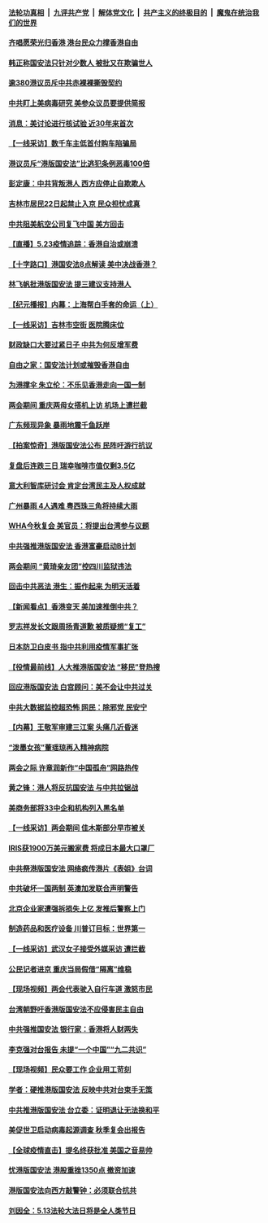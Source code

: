 ####  [法轮功真相](../../../../basic/blob/master/README.md?t=05240401) &nbsp;|&nbsp; [九评共产党](../../../../9ping.md/blob/master/README.md?t=05240401) &nbsp;|&nbsp; [解体党文化](../../../../jtdwh.md/blob/master/README.md?t=05240401)  &nbsp;|&nbsp; [共产主义的终极目的](../../../../gczydzjmd.md/blob/master/README.md?t=05240401) &nbsp;|&nbsp; [魔鬼在统治我们的世界](../../../../mgztzwmdsj.md/blob/master/README.md?t=05240401) 

#### [齐唱愿荣光归香港 港台民众力撑香港自由](../pages/nsc413/n12131776.md?t=05240401) 

#### [韩正称国安法只针对少数人 被批又在欺骗世人](../pages/nsc413/n12131765.md?t=05240401) 

#### [逾380港议员斥中共赤裸裸撕毁契约](../pages/nsc413/n12131541.md?t=05240401) 

#### [中共盯上美病毒研究 美参众议员要提供简报](../pages/nsc413/n12131631.md?t=05240401) 

#### [消息：美讨论进行核试验 近30年来首次](../pages/nsc413/n12131603.md?t=05240401) 

#### [【一线采访】数千车主低首付购车陷骗局](../pages/nsc413/n12131551.md?t=05240401) 

#### [港议员斥“港版国安法”比逃犯条例恶毒100倍](../pages/nsc413/n12131490.md?t=05240401) 

#### [彭定康：中共背叛港人 西方应停止自欺欺人](../pages/nsc413/n12131417.md?t=05240401) 

#### [吉林市居民22日起禁止入京 民众担忧成真](../pages/nsc413/n12131517.md?t=05240401) 

#### [中共阻美航空公司复飞中国 美方回击](../pages/nsc413/n12131493.md?t=05240401) 

#### [【直播】5.23疫情追踪：香港自治或崩溃](../pages/nsc413/n12131425.md?t=05240401) 

#### [【十字路口】港国安法8点解读 美中决战香港？](../pages/nsc413/n12130666.md?t=05240401) 

#### [林飞帆批港版国安法 提三建议支持港人](../pages/nsc413/n12131342.md?t=05240401) 

#### [【纪元播报】内幕：上海帮白手套的命运（上）](../pages/nsc413/n12130748.md?t=05240401) 

#### [【一线采访】吉林市空街 医院腾床位](../pages/nsc413/n12131263.md?t=05240401) 

#### [财政缺口大要过紧日子 中共为何反增军费](../pages/nsc413/n12130768.md?t=05240401) 

#### [自由之家：国安法计划或摧毁香港自由](../pages/nsc413/n12131242.md?t=05240401) 

#### [为港撑伞 朱立伦：不乐见香港走向一国一制](../pages/nsc413/n12131211.md?t=05240401) 

#### [两会期间 重庆两母女搭机上访 机场上遭拦截](../pages/nsc413/n12131035.md?t=05240401) 

#### [广东频现异象 暴雨地震千鱼跃岸](../pages/nsc413/n12130928.md?t=05240401) 


#### [【拍案惊奇】港版国安法公布 民阵吁游行抗议](../pages/nsc413/n12130473.md?t=05240401) 

#### [复盘后连跌三日 瑞幸咖啡市值仅剩3.5亿](../pages/nsc413/n12130612.md?t=05240401) 

#### [意大利智库研讨会 肯定台湾民主及人权成就](../pages/nsc413/n12130634.md?t=05240401) 

#### [广州暴雨 4人遇难 粤西珠三角将持续大雨](../pages/nsc413/n12130590.md?t=05240401) 

#### [WHA今秋复会 美官员：将提出台湾参与议题](../pages/nsc413/n12130587.md?t=05240401) 

#### [中共强推港版国安法 香港富豪启动B计划](../pages/nsc413/n12130440.md?t=05240401) 

#### [两会期间 “黄琦亲友团”控四川监狱违法](../pages/nsc413/n12130575.md?t=05240401) 

#### [回击中共恶法 港生：振作起来 为明天活着](../pages/nsc413/n12130385.md?t=05240401) 

#### [【新闻看点】香港变天 美加速推倒中共？](../pages/nsc413/n12130002.md?t=05240401) 

#### [罗志祥发长文跟周扬青道歉 被质疑想“复工”](../pages/nsc413/n12130294.md?t=05240401) 

#### [日本防卫白皮书 指中共利用疫情军事扩张](../pages/nsc413/n12130227.md?t=05240401) 

#### [【役情最前线】人大推港版国安法 “移民”登热搜](../pages/nsc413/n12130182.md?t=05240401) 

#### [回应港版国安法 白宫顾问：美不会让中共过关](../pages/nsc413/n12130239.md?t=05240401) 

#### [中共大数据监控超恐怖 网民：除邪党 民安宁](../pages/nsc413/n12130212.md?t=05240401) 

#### [【内幕】王敬军审建三江案 头痛几近昏迷](../pages/nsc413/n12127951.md?t=05240401) 

#### [“泼墨女孩”董瑶琼再入精神病院](../pages/nsc413/n12130203.md?t=05240401) 

#### [两会之际 许章润新作“中国孤舟”网路热传](../pages/nsc413/n12130185.md?t=05240401) 

#### [黄之锋：港人将反抗国安法 与中共拉锯战](../pages/nsc413/n12130184.md?t=05240401) 

#### [美商务部将33中企和机构列入黑名单](../pages/nsc413/n12130171.md?t=05240401) 

#### [【一线采访】两会期间 佳木斯部分早市被关](../pages/nsc413/n12129997.md?t=05240401) 

#### [IRIS获1900万美元搬家费 将成日本最大口罩厂](../pages/nsc413/n12129966.md?t=05240401) 

#### [中共祭港版国安法 网络疯传港片《表姐》台词](../pages/nsc413/n12129870.md?t=05240401) 

#### [中共破坏一国两制 英澳加发联合声明警告](../pages/nsc413/n12130088.md?t=05240401) 

#### [北京企业家遭强拆损失上亿 发推后警察上门](../pages/nsc413/n12129999.md?t=05240401) 

#### [制造药品和医疗设备 川普订目标：世界第一](../pages/nsc413/n12129849.md?t=05240401) 

#### [【一线采访】武汉女子接受外媒采访 遭拦截](../pages/nsc413/n12129794.md?t=05240401) 

#### [公民记者进京 重庆当局假借“隔离”维稳](../pages/nsc413/n12129842.md?t=05240401) 

#### [【现场视频】两会代表驶入自行车道 激怒市民](../pages/nsc413/n12129910.md?t=05240401) 

#### [台湾朝野吁香港版国安法不应侵害民主自由](../pages/nsc413/n12129958.md?t=05240401) 

#### [中共强推国安法 银行家：香港将人财两失](../pages/nsc413/n12129956.md?t=05240401) 

#### [李克强对台报告 未提“一个中国”“九二共识”](../pages/nsc413/n12129934.md?t=05240401) 

#### [【现场视频】民众要工作 企业用工苛刻](../pages/nsc413/n12129895.md?t=05240401) 

#### [学者：硬推港版国安法 反映中共对台束手无策](../pages/nsc413/n12129328.md?t=05240401) 

#### [中共推港版国安法 台立委：证明退让无法换和平](../pages/nsc413/n12129258.md?t=05240401) 

#### [美促世卫启动病毒起源调查 秋季复会出报告](../pages/nsc413/n12129843.md?t=05240401) 

#### [【全球疫情直击】提名终获批准 美国之音易帅](../pages/nsc413/n12129786.md?t=05240401) 

#### [忧港版国安法 港股重挫1350点 撤资加速](../pages/nsc413/n12129760.md?t=05240401) 

#### [港版国安法向西方敲警钟：必须联合抗共](../pages/nsc413/n12129875.md?t=05240401) 

#### [刘因全：5.13法轮大法日将是全人类节日](../pages/nsc413/n12103444.md?t=05240401) 

